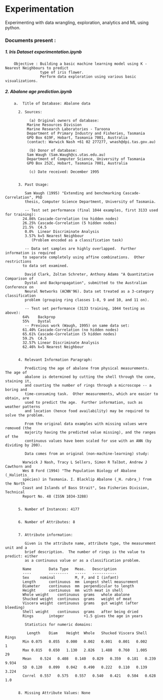 # Experimentation
Experimenting with data wrangling, exploration, analytics and ML using python.

### Documents present :
  ##### 1. Iris Dataset experimentation.ipynb
        Objective : Building a basic machine learning model using K - Nearest Neighbours to predict 
                    type of iris flower. 
                    Perform data exploration using various basic visualizations.
  ##### 2. Abalone age prediction.ipynb 
        a.  Title of Database: Abalone data

          2. Sources:

               (a) Original owners of database:
              Marine Resources Division
              Marine Research Laboratories - Taroona
              Department of Primary Industry and Fisheries, Tasmania
              GPO Box 619F, Hobart, Tasmania 7001, Australia
              (contact: Warwick Nash +61 02 277277, wnash@dpi.tas.gov.au)

               (b) Donor of database:
              Sam Waugh (Sam.Waugh@cs.utas.edu.au)
              Department of Computer Science, University of Tasmania
              GPO Box 252C, Hobart, Tasmania 7001, Australia

               (c) Date received: December 1995


          3. Past Usage:

             Sam Waugh (1995) "Extending and benchmarking Cascade-Correlation", PhD
             thesis, Computer Science Department, University of Tasmania.

             -- Test set performance (final 1044 examples, first 3133 used for training):
            24.86% Cascade-Correlation (no hidden nodes)
            26.25% Cascade-Correlation (5 hidden nodes)
            21.5%  C4.5
             0.0%  Linear Discriminate Analysis
             3.57% k=5 Nearest Neighbour
                (Problem encoded as a classification task)

             -- Data set samples are highly overlapped.  Further information is required
            to separate completely using affine combinations.  Other restrictions
            to data set examined.

             David Clark, Zoltan Schreter, Anthony Adams "A Quantitative Comparison of
             Dystal and Backpropagation", submitted to the Australian Conference on
             Neural Networks (ACNN'96). Data set treated as a 3-category classification
             problem (grouping ring classes 1-8, 9 and 10, and 11 on).

             -- Test set performance (3133 training, 1044 testing as above):
            64%    Backprop
            55%    Dystal
             -- Previous work (Waugh, 1995) on same data set:
            61.40% Cascade-Correlation (no hidden nodes)
            65.61% Cascade-Correlation (5 hidden nodes)
            59.2%  C4.5
            32.57% Linear Discriminate Analysis
            62.46% k=5 Nearest Neighbour


          4. Relevant Information Paragraph:

             Predicting the age of abalone from physical measurements.  The age of
             abalone is determined by cutting the shell through the cone, staining it,
             and counting the number of rings through a microscope -- a boring and
             time-consuming task.  Other measurements, which are easier to obtain, are
             used to predict the age.  Further information, such as weather patterns
             and location (hence food availability) may be required to solve the problem.

             From the original data examples with missing values were removed (the
             majority having the predicted value missing), and the ranges of the
             continuous values have been scaled for use with an ANN (by dividing by 200).

             Data comes from an original (non-machine-learning) study:

            Warwick J Nash, Tracy L Sellers, Simon R Talbot, Andrew J Cawthorn and
            Wes B Ford (1994) "The Population Biology of Abalone (_Haliotis_
            species) in Tasmania. I. Blacklip Abalone (_H. rubra_) from the North
            Coast and Islands of Bass Strait", Sea Fisheries Division, Technical
            Report No. 48 (ISSN 1034-3288)


          5. Number of Instances: 4177


          6. Number of Attributes: 8


          7. Attribute information:

             Given is the attribute name, attribute type, the measurement unit and a
             brief description.  The number of rings is the value to predict: either
             as a continuous value or as a classification problem.

            Name		Data Type	Meas.	Description
            ----		---------	-----	-----------
            Sex		nominal			M, F, and I (infant)
            Length		continuous	mm	Longest shell measurement
            Diameter	continuous	mm	perpendicular to length
            Height		continuous	mm	with meat in shell
            Whole weight	continuous	grams	whole abalone
            Shucked weight	continuous	grams	weight of meat
            Viscera weight	continuous	grams	gut weight (after bleeding)
            Shell weight	continuous	grams	after being dried
            Rings		integer			+1.5 gives the age in years

             Statistics for numeric domains:

              Length	Diam	Height	Whole	Shucked	Viscera	Shell	Rings
            Min	0.075	0.055	0.000	0.002	0.001	0.001	0.002	    1
            Max	0.815	0.650	1.130	2.826	1.488	0.760	1.005	   29
            Mean	0.524	0.408	0.140	0.829	0.359	0.181	0.239	9.934
            SD	0.120	0.099	0.042	0.490	0.222	0.110	0.139	3.224
            Correl	0.557	0.575	0.557	0.540	0.421	0.504	0.628	  1.0


          8. Missing Attribute Values: None
